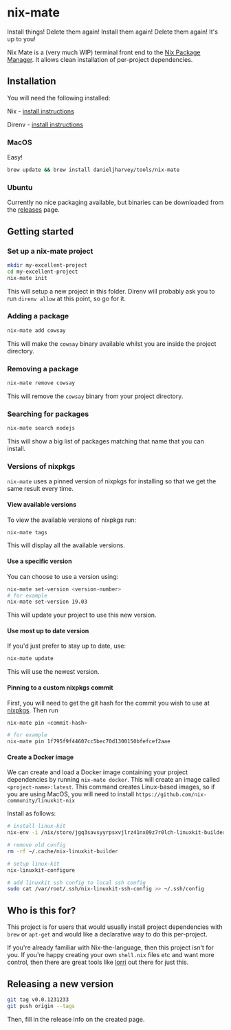 # nix-mate

Install things! Delete them again! Install them again! Delete them again! It's up to you!

Nix Mate is a (very much WIP) terminal front end to the [Nix Package Manager](https://nixos.org/). It allows clean installation of per-project dependencies.

## Installation

You will need the following installed:

Nix - [install instructions](https://nixos.org/download.html)

Direnv - [install instructions](https://direnv.net/docs/installation.html) 

### MacOS

Easy!

```bash
brew update && brew install danieljharvey/tools/nix-mate
```

### Ubuntu

Currently no nice packaging available, but binaries can be downloaded from the
[releases](https://github.com/danieljharvey/nix-mate/releases) page.

## Getting started

### Set up a nix-mate project

```bash
mkdir my-excellent-project
cd my-excellent-project
nix-mate init
```

This will setup a new project in this folder. Direnv will probably ask you to run `direnv allow` at this point, so go for it.

### Adding a package

```bash
nix-mate add cowsay
```

This will make the `cowsay` binary available whilst you are inside the project
directory.

### Removing a package

```bash
nix-mate remove cowsay
```

This will remove the `cowsay` binary from your project directory.

### Searching for packages

```bash
nix-mate search nodejs
```

This will show a big list of packages matching that name that you can install.

### Versions of nixpkgs

`nix-mate` uses a pinned version of nixpkgs for installing so that we get the
same result every time.

#### View available versions

To view the available versions of nixpkgs run:

```bash
nix-mate tags
```

This will display all the available versions.

#### Use a specific version

You can choose to use a version using:

```bash
nix-mate set-version <version-number>
# for example
nix-mate set-version 19.03
```

This will update your project to use this new version.

#### Use most up to date version

If you'd just prefer to stay up to date, use:

```bash
nix-mate update
```

This will use the newest version.

#### Pinning to a custom nixpkgs commit

First, you will need to get the git hash for the commit you wish to use at
[nixpkgs](https://github.com/NixOS/nixpkgs/). Then run

```bash
nix-mate pin <commit-hash>

# for example
nix-mate pin 1f795f9f44607cc5bec70d1300150bfefcef2aae
```

#### Create a Docker image

We can create and load a Docker image containing your project dependencies by
running `nix-mate docker`. This will create an image called
`<project-name>:latest`. This command creates Linux-based images, so if you are 
using MacOS, you will need to install  `https://github.com/nix-community/linuxkit-nix`

Install as follows:

```bash
# install linux-kit
nix-env -i /nix/store/jgq3savsyyrpsxvjlrz41nx09z7r0lch-linuxkit-builder

# remove old config
rm -rf ~/.cache/nix-linuxkit-builder

# setup linux-kit
nix-linuxkit-configure

# add linuxkit ssh config to local ssh config
sudo cat /var/root/.ssh/nix-linuxkit-ssh-config >> ~/.ssh/config
```

## Who is this for?

This project is for users that would usually install project dependencies with `brew` or `apt-get` and would like a declarative way to do this per-project.

If you're already familiar with Nix-the-language, then this project isn't for you. If you're happy creating your own `shell.nix` files etc and want more control, then there are great tools like [lorri](https://github.com/target/lorri) out there for just this.

## Releasing a new version

```bash
git tag v0.0.1231233
git push origin --tags
```

Then, fill in the release info on the created page.
